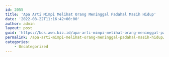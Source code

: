 ```yaml
---
id: 2055
title: 'Apa Arti Mimpi Melihat Orang Meninggal Padahal Masih Hidup'
date: '2022-08-22T11:16:42+00:00'
author: admin
layout: post
guid: 'https://bos.awn.biz.id/apa-arti-mimpi-melihat-orang-meninggal-padahal-masih-hidup/'
permalink: /apa-arti-mimpi-melihat-orang-meninggal-padahal-masih-hidup/
categories:
    - Uncategorized
---
```


